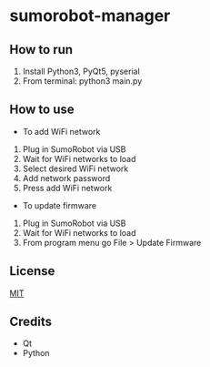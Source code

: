# sumorobot-manager

## How to run

1. Install Python3, PyQt5, pyserial
2. From terminal: python3 main.py

## How to use

* To add WiFi network
1. Plug in SumoRobot via USB
2. Wait for WiFi networks to load
3. Select desired WiFi network
3. Add network password
4. Press add WiFi network

* To update firmware
1. Plug in SumoRobot via USB
2. Wait for WiFi networks to load
3. From program menu go File > Update Firmware

## License

[MIT](LICENSE.md)

## Credits

* Qt
* Python
